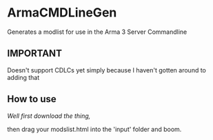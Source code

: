 # ArmaCMDLineGen
Generates a modlist for use in the Arma 3 Server Commandline


## IMPORTANT
Doesn't support CDLCs yet simply because I haven't gotten around to adding that


## How to use
*Well first download the thing,*

then drag your modslist.html into the 'input' folder and boom.

